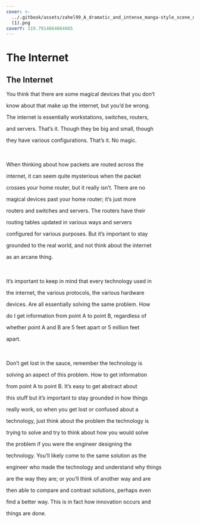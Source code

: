```yaml
---
cover: >-
  ../.gitbook/assets/zahel99_A_dramatic_and_intense_manga-style_scene_depicting_an_43d28444-ebda-4eac-8d5b-ee8be8e53f2d_1
  (1).png
coverY: 319.7914864864865
---
```


# The Internet

## The Internet

You think that there are some magical devices that you don’t

know about that make up the internet, but you’d be wrong.

The internet is essentially workstations, switches, routers,

and servers. That’s it. Though they be big and small, though

they have various configurations. That’s it. No magic.

\
\
When thinking about how packets are routed across the

internet, it can seem quite mysterious when the packet

crosses your home router, but it really isn’t. There are no

magical devices past your home router; it’s just more

routers and switches and servers. The routers have their

routing tables updated in various ways and servers

configured for various purposes. But it’s important to stay

grounded to the real world, and not think about the internet

as an arcane thing.

\
\
It’s important to keep in mind that every technology used in

the internet, the various protocols, the various hardware

devices. Are all essentially solving the same problem. How

do I get information from point A to point B, regardless of

whether point A and B are 5 feet apart or 5 million feet

apart.

\
\
Don’t get lost in the sauce, remember the technology is

solving an aspect of this problem. How to get information

from point A to point B. It’s easy to get abstract about

this stuff but it’s important to stay grounded in how things

really work, so when you get lost or confused about a

technology, just think about the problem the technology is

trying to solve and try to think about how you would solve

the problem if you were the engineer designing the

technology. You’ll likely come to the same solution as the

engineer who made the technology and understand why things

are the way they are; or you’ll think of another way and are

then able to compare and contrast solutions, perhaps even

find a better way. This is in fact how innovation occurs and

things are done.
